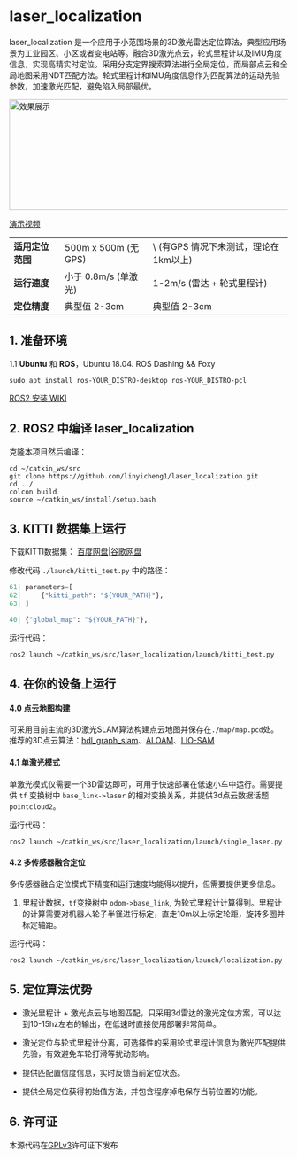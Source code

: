 # laser_localization 

laser_localization 是一个应用于小范围场景的3D激光雷达定位算法，典型应用场景为工业园区、小区或者变电站等。融合3D激光点云，轮式里程计以及IMU角度信息，实现高精实时定位。采用分支定界搜索算法进行全局定位，而局部点云和全局地图采用NDT匹配方法。轮式里程计和IMU角度信息作为匹配算法的运动先验参数，加速激光匹配，避免陷入局部最优。


[<img src="https://user-images.githubusercontent.com/50650063/199487864-d3f48906-44dc-4baf-8523-500bca800770.png" width = "600" height = "200" alt="效果展示" align=center />](https://www.bilibili.com/video/BV12P4y1m7nH/?spm_id_from=333.999.0.0&vd_source=4dd69fa6d40221a0fa0733def5c4708a)

[演示视频](https://www.bilibili.com/video/BV12P4y1m7nH/?spm_id_from=333.999.0.0&vd_source=4dd69fa6d40221a0fa0733def5c4708a)


|            |                    |                          |
|------------|--------------------|--------------------------|
| **适用定位范围** | 500m x 500m (无GPS) | \ (有GPS 情况下未测试，理论在1km以上) |  
| **运行速度**   | 小于 0.8m/s (单激光)    | 1-2m/s (雷达 + 轮式里程计)      |   
| **定位精度**   | 典型值 2-3cm          | 典型值 2-3cm                |  


## 1. 准备环境

1.1 **Ubuntu** 和 **ROS**，Ubuntu 18.04. ROS Dashing && Foxy

```
sudo apt install ros-YOUR_DISTRO-desktop ros-YOUR_DISTRO-pcl
```
[ROS2 安装 WIKI](https://docs.ros.org/en/dashing/Installation/Ubuntu-Development-Setup.html)

## 2. ROS2 中编译 laser_localization

克隆本项目然后编译：

```shell
cd ~/catkin_ws/src
git clone https://github.com/linyicheng1/laser_localization.git
cd ../
colcon build 
source ~/catkin_ws/install/setup.bash
```

## 3. KITTI 数据集上运行

下载KITTI数据集：
[百度网盘]()|[谷歌网盘]()

修改代码 `./launch/kitti_test.py` 中的路径：

```python 
61| parameters=[
62|     {"kitti_path": "${YOUR_PATH}"}, 
63| ]

40| {"global_map": "${YOUR_PATH}"},
```

运行代码：

```shell 
ros2 launch ~/catkin_ws/src/laser_localization/launch/kitti_test.py
```

## 4. 在你的设备上运行

#### 4.0  点云地图构建

可采用目前主流的3D激光SLAM算法构建点云地图并保存在`./map/map.pcd`处。
推荐的3D点云算法：[hdl_graph_slam](https://github.com/koide3/hdl_graph_slam)、[ALOAM](https://github.com/tops666/Aloam)、[LIO-SAM](https://github.com/TixiaoShan/LIO-SAM)

#### 4.1  单激光模式

单激光模式仅需要一个3D雷达即可，可用于快速部署在低速小车中运行。需要提供 `tf` 变换树中 `base_link->laser` 的相对变换关系，并提供3d点云数据话题`pointcloud2`。

运行代码：

```shell
ros2 launch ~/catkin_ws/src/laser_localization/launch/single_laser.py
```

#### 4.2  多传感器融合定位

多传感器融合定位模式下精度和运行速度均能得以提升，但需要提供更多信息。
1. 里程计数据，`tf`变换树中 `odom->base_link`, 为轮式里程计计算得到。里程计的计算需要对机器人轮子半径进行标定，直走10m以上标定轮距，旋转多圈并标定轴距。

运行代码：

```shell
ros2 launch ~/catkin_ws/src/laser_localization/launch/localization.py
```

## 5. 定位算法优势


- 激光里程计 + 激光点云与地图匹配，只采用3d雷达的激光定位方案，可以达到10-15hz左右的输出，在低速时直接使用部署非常简单。

- 激光定位与轮式里程计分离，可选择性的采用轮式里程计信息为激光匹配提供先验，有效避免车轮打滑等扰动影响。

- 提供匹配置信度信息，实时反馈当前定位状态。

- 提供全局定位获得初始值方法，并包含程序掉电保存当前位置的功能。

## 6. 许可证

本源代码在[GPLv3](http://www.gnu.org/licenses/)许可证下发布
